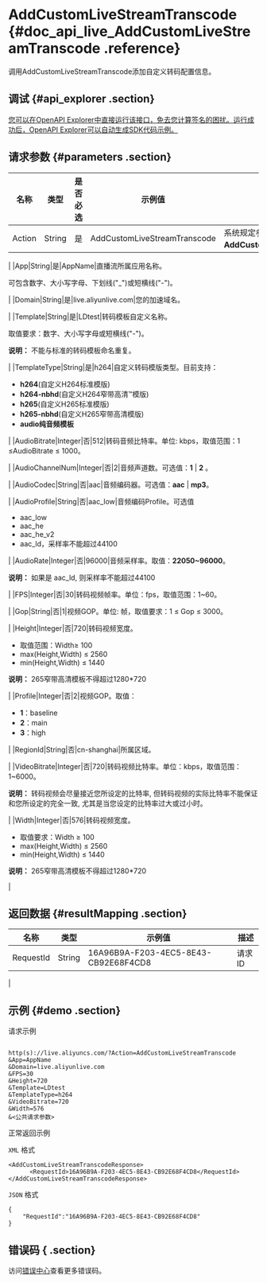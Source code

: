 # AddCustomLiveStreamTranscode {#doc_api_live_AddCustomLiveStreamTranscode .reference}

调用AddCustomLiveStreamTranscode添加自定义转码配置信息。

## 调试 {#api_explorer .section}

[您可以在OpenAPI Explorer中直接运行该接口，免去您计算签名的困扰。运行成功后，OpenAPI Explorer可以自动生成SDK代码示例。](https://api.aliyun.com/#product=live&api=AddCustomLiveStreamTranscode&type=RPC&version=2016-11-01)

## 请求参数 {#parameters .section}

|名称|类型|是否必选|示例值|描述|
|--|--|----|---|--|
|Action|String|是|AddCustomLiveStreamTranscode|系统规定参数。取值：**AddCustomLiveStreamTranscode**。

 |
|App|String|是|AppName|直播流所属应用名称。

 可包含数字、大小写字母、下划线\("\_"\)或短横线\("-"\)。

 |
|Domain|String|是|live.aliyunlive.com|您的加速域名。

 |
|Template|String|是|LDtest|转码模板自定义名称。

 取值要求：数字、大小写字母或短横线\("-"\)。

 **说明：** 不能与标准的转码模板命名重复。

 |
|TemplateType|String|是|h264|自定义转码模版类型。目前支持：

 -   **h264**\(自定义H264标准模版\)
-   **h264-nbhd**\(自定义H264窄带高清™模版\)
-   **h265**\(自定义H265标准模版\)
-   **h265-nbhd**\(自定义H265窄带高清模版\)
-   **audio纯音频模板**

 |
|AudioBitrate|Integer|否|512|转码音频比特率。单位: kbps，取值范围：1 ≤AudioBitrate ≤ 1000。

 |
|AudioChannelNum|Integer|否|2|音频声道数。可选值：**1** | **2** 。

 |
|AudioCodec|String|否|aac|音频编码器。可选值：**aac** | **mp3**。

 |
|AudioProfile|String|否|aac\_low|音频编码Profile。可选值

 -   aac\_low
-   aac\_he
-   aac\_he\_v2
-   aac\_ld，采样率不能超过44100

 |
|AudioRate|Integer|否|96000|音频采样率。取值：**22050~96000**。

 **说明：** 如果是 aac\_ld, 则采样率不能超过44100

 |
|FPS|Integer|否|30|转码视频帧率。单位：fps，取值范围：1~60。

 |
|Gop|String|否|1|视频GOP。单位: 帧，取值要求：1 ≤ Gop ≤ 3000。

 |
|Height|Integer|否|720|转码视频宽度。

 -   取值范围：Width≥ 100
-   max\(Height,Width\) ≤ 2560
-   min\(Height,Width\) ≤ 1440

 **说明：** 265窄带高清模板不得超过1280\*720

 |
|Profile|Integer|否|2|视频GOP。取值：

 -   **1**：baseline
-   **2**：main
-   **3**：high

 |
|RegionId|String|否|cn-shanghai|所属区域。

 |
|VideoBitrate|Integer|否|720|转码视频比特率。单位：kbps，取值范围：1~6000。

 **说明：** 转码视频会尽量接近您所设定的比特率, 但转码视频的实际比特率不能保证和您所设定的完全一致, 尤其是当您设定的比特率过大或过小时。

 |
|Width|Integer|否|576|转码视频宽度。

 -   取值要求：Width ≥ 100
-   max\(Height,Width\) ≤ 2560
-   min\(Height,Width\) ≤ 1440

 **说明：** 265窄带高清模板不得超过1280\*720

 |

## 返回数据 {#resultMapping .section}

|名称|类型|示例值|描述|
|--|--|---|--|
|RequestId|String|16A96B9A-F203-4EC5-8E43-CB92E68F4CD8|请求ID

 |

## 示例 {#demo .section}

请求示例

``` {#request_demo}

http(s)://live.aliyuncs.com/?Action=AddCustomLiveStreamTranscode
&App=AppName
&Domain=live.aliyunlive.com
&FPS=30
&Height=720
&Template=LDtest
&TemplateType=h264
&VideoBitrate=720
&Width=576
&<公共请求参数>

```

正常返回示例

`XML` 格式

``` {#xml_return_success_demo}
<AddCustomLiveStreamTranscodeResponse>
	  <RequestId>16A96B9A-F203-4EC5-8E43-CB92E68F4CD8</RequestId>
</AddCustomLiveStreamTranscodeResponse>
```

`JSON` 格式

``` {#json_return_success_demo}
{
	"RequestId":"16A96B9A-F203-4EC5-8E43-CB92E68F4CD8"
}
```

## 错误码 { .section}

访问[错误中心](https://error-center.aliyun.com/status/product/live)查看更多错误码。

